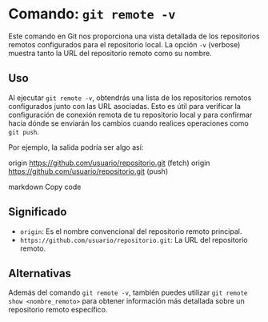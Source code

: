 # Comando: `git remote -v`

Este comando en Git nos proporciona una vista detallada de los repositorios remotos configurados para el repositorio local. La opción `-v` (verbose) muestra tanto la URL del repositorio remoto como su nombre.

## Uso
Al ejecutar `git remote -v`, obtendrás una lista de los repositorios remotos configurados junto con las URL asociadas. Esto es útil para verificar la configuración de conexión remota de tu repositorio local y para confirmar hacia dónde se enviarán los cambios cuando realices operaciones como `git push`.

Por ejemplo, la salida podría ser algo así:

origin https://github.com/usuario/repositorio.git (fetch)
origin https://github.com/usuario/repositorio.git (push)

markdown
Copy code

## Significado
- `origin`: Es el nombre convencional del repositorio remoto principal.
- `https://github.com/usuario/repositorio.git`: La URL del repositorio remoto.

## Alternativas
Además del comando `git remote -v`, también puedes utilizar `git remote show <nombre_remoto>` para obtener información más detallada sobre un repositorio remoto específico.
